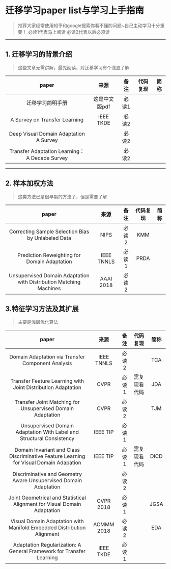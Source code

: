 # 迁移学习paper list与学习上手指南
> 推荐大家经常使用知乎和google搜索你看不懂的问题~自己主动学习十分重要！
> 必读1代表马上阅读
> 必读2代表以后必须读
*******************
## 1. 迁移学习的背景介绍 <br>
> 这些文章无需讲解，最先阅读，对迁移学习有个浅显了解

| paper | 来源 | 备注 | 代码复现 | 简称 |
| :----: | :----:  | :----: | :----:  | :----: |
|迁移学习简明手册			|	这是中文版pdf	|必读1|||
|A Survey on Transfer Learning |	IEEE TKDE	| 必读2 |	 |  |
|Deep Visual Domain Adaptation A Survey		|	|	必读2		 |	 |  |
|Transfer Adaptation Learning：A Decade Survey||必读2||  |

*******************
## 2. 样本加权方法
> 这类方法已是很早期的方法了，但是需要了解

| paper | 来源 | 备注 | 代码复现 | 简称 |
| :----: | :----:  | :----: | :----:  | :----: |
|Correcting Sample Selection Bias by Unlabeled Data	|			NIPS	|必读2	|	KMM|
|Prediction Reweighting for Domain Adaptation		|		IEEE TNNLS |	必读1	|	PRDA |
|Unsupervised Domain Adaptation with Distribution Matching Machines		|		AAAI 2018	| 必读2	|

## 3.特征学习方法及其扩展
> 主要是浅层优化算法

| paper | 来源 | 备注 | 代码复现 | 简称 |
| :----: | :----:  | :----: | :----:  | :----: |
|Domain Adaptation via Transfer Component Analysis|		IEEE TNNLS|	必读2||TCA|
|Transfer Feature Learning with Joint Distribution Adaptation|CVPR|必读1|需复现看代码|JDA|
|Transfer Joint Matching for Unsupervised Domain Adaptation|CVPR|必读2||TJM|
|Unsupervised Domain Adaptation With Label and Structural Consistency|IEEE TIP|必读1||		
|Domain Invariant and Class Discriminative Feature Learning for Visual Domain Adapation|IEEE TIP|必读1|需复现看代码|DICD|
|Discriminative and Geometry Aware Unsupervised Domain Adaptation||必读2||		
|Joint Geometrical and Statistical Alignment for Visual Domain Adaptation|CVPR 2018|必读1||JGSA|
|Visual Domain Adaptation with Manifold Embedded Distribution Alignment|ACMMM 2018|必读2||EDA|
|Adaptation Regularization: A General Framework for Transfer Learning|IEEE TKDE|必读1|		
